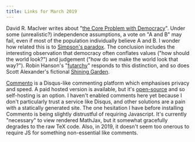 ```yaml
---
title: Links for March 2019
---
```


David R. MacIver writes about "[the Core Problem with
Democracy](https://notebook.drmaciver.com/posts/2019-02-27-12:03.html)".
Under some (unrealistic?) independence assumptions, a vote on "A and
B" may fail, even if most of the population individually believe A and
B.  I wonder how related this is to [Simpson's
paradox](https://en.wikipedia.org/wiki/Simpson%27s_paradox).  The
conclusion includes the interesting observation that democracy often
conflates values ("how should the world look?") and judgement ("how do
we make the world look that way?").  Robin Hanson's
"[futarchy](http://mason.gmu.edu/~rhanson/futarchy.html)" responds to
this distinction, and so does Scott Alexander's fictional [Shining
Garden](https://slatestarcodex.com/2013/05/06/raikoth-laws-language-and-society/).

[Commento](https://commento.io/) is a Disqus-like commenting platform
which emphasises privacy and speed.  A paid hosted version is
available, but it's
[open-source](https://gitlab.com/commento/commento) and so
self-hosting is an option.  I haven't enabled comments here yet
because I don't particularly trust a service like Disqus, and other
solutions are a pain with a statically generated site.  The one
hesitation I have before installing Commento is being slightly
distrustful of requiring Javascript.  It's currently "necessary" to
view rendered MathJax, but it somewhat gracefully degrades to the raw
TeX code.  Also, in 2019, it doesn't seem too onerous to require JS
for something non-essential like comments.
